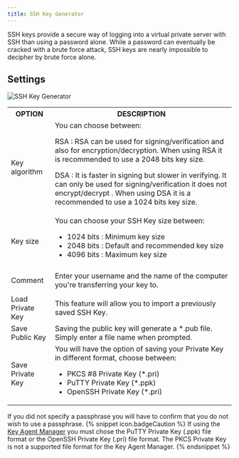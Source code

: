 ```yaml
---
title: SSH Key Generator
---
```

SSH keys provide a secure way of logging into a virtual private server with SSH than using a password alone. While a password can eventually be cracked with a brute force attack, SSH keys are nearly impossible to decipher by brute force alone. 

## Settings 

![SSH Key Generator](/img/en/rdm/windows/clip10864.png) 

<table>
	<tr>
		<th>
OPTION 
		</th>
		<th>
DESCRIPTION 
		</th>
	</tr>
	<tr>
		<td>
		
Key algorithm 
		</td>
		<td>
You can choose between:  

RSA : RSA can be used for signing/verification and also for encryption/decryption. When using RSA it is recommended to use a 2048 bits key size.  

DSA : It is faster in signing but slower in verifying. It can only be used for signing/verification it does not encrypt/decrypt . When using DSA it is a recommended to use a 1024 bits key size. 
		</td>
	</tr>
	<tr>
		<td>
Key size 
		</td>
		<td>
You can choose your SSH Key size between:  

* 1024 bits : Minimum key size  
* 2048 bits : Default and recommended key size  
* 4096 bits : Maximum key size  
		</td>
	</tr>
	<tr>
		<td>
Comment 
		</td>
		<td>
Enter your username and the name of the computer you&apos;re transferring your key to. 
		</td>
	</tr>
	<tr>
		<td>
Load Private Key 
		</td>
		<td>
This feature will allow you to import a previously saved SSH Key. 
		</td>
	</tr>
	<tr>
		<td>
Save Public Key 
		</td>
		<td>
Saving the public key will generate a *.pub file. Simply enter a file name when prompted. 
		</td>
	</tr>
	<tr>
		<td>
Save Private Key 
		</td>
		<td>
You will have the option of saving your Private Key in different format, choose between: 

* PKCS #8 Private Key (*.pri) 
* PuTTY Private Key (*.ppk) 
* OpenSSH Private Key (*.pri) 
		</td>
	</tr>
</table>

If you did not specify a passphrase you will have to confirm that you do not wish to use a passphrase. 
{% snippet icon.badgeCaution %} 
If using the [Key Agent Manager](/rdm/windows/commands/tools/tools/key-agent-manager/) you must chose the PuTTY Private Key (.ppk) file format or the OpenSSH Private Key (.pri) file format. The PKCS Private Key is not a supported file format for the Key Agent Manager. 
{% endsnippet %}
 

